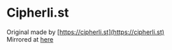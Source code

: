 # Cipherli.st

Original made by [https://cipherli.st](https://cipherli.st)  
Mirrored at [here](https://mirror.moe4.org/cipherli.st/)
